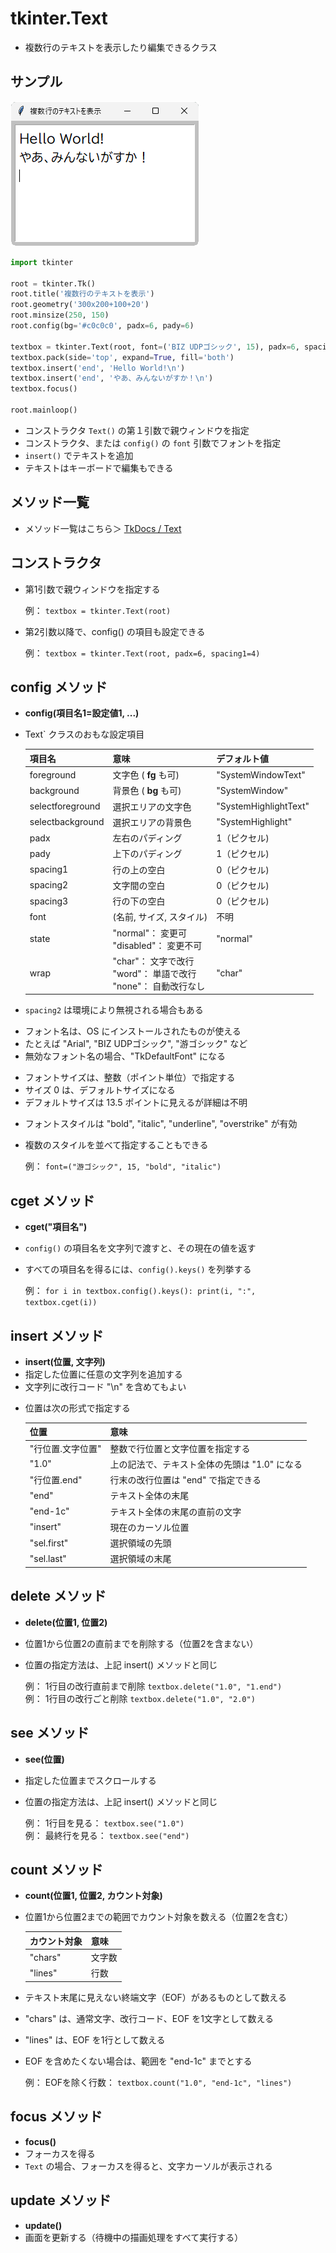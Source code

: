 # tkinter.Text
- 複数行のテキストを表示したり編集できるクラス

## サンプル
![02-textbox.pyのスクリーンショット](img/02-text-01.png)

```python
import tkinter

root = tkinter.Tk()
root.title('複数行のテキストを表示')
root.geometry('300x200+100+20')
root.minsize(250, 150)
root.config(bg='#c0c0c0', padx=6, pady=6)

textbox = tkinter.Text(root, font=('BIZ UDPゴシック', 15), padx=6, spacing1=10)
textbox.pack(side='top', expand=True, fill='both')
textbox.insert('end', 'Hello World!\n')
textbox.insert('end', 'やあ、みんないがすか！\n')
textbox.focus()

root.mainloop()
```

- コンストラクタ `Text()` の第１引数で親ウィンドウを指定
- コンストラクタ、または `config()` の `font` 引数でフォントを指定
- `insert()` でテキストを追加
- テキストはキーボードで編集もできる

## メソッド一覧
- メソッド一覧はこちら＞ [TkDocs / Text](https://tkdocs.com/pyref/text.html)

## コンストラクタ
- 第1引数で親ウィンドウを指定する

	例： `textbox = tkinter.Text(root)`

- 第2引数以降で、config() の項目も設定できる

	例： `textbox = tkinter.Text(root, padx=6, spacing1=4)`

## config メソッド
- **config(項目名1=設定値1, ...)**
<!-- -->
+ Text` クラスのおもな設定項目

	| 項目名 | 意味 | デフォルト値 |
	|---|---|---|
	| foreground| 文字色 ( **fg** も可)| "SystemWindowText" |
	| background| 背景色 ( **bg** も可)| "SystemWindow" |
	| selectforeground | 選択エリアの文字色 | "SystemHighlightText" |
	| selectbackground | 選択エリアの背景色 | "SystemHighlight" |
	| padx | 左右のパディング| 1（ピクセル) |
	| pady | 上下のパディング| 1（ピクセル) |
	| spacing1 | 行の上の空白| 0（ピクセル) |
	| spacing2 | 文字間の空白| 0（ピクセル) |
	| spacing3 | 行の下の空白| 0（ピクセル) |
	| font | (名前, サイズ, スタイル) | 不明 |
	| state | "normal"： 変更可<br>"disabled"： 変更不可 | "normal" |
	| wrap | "char"： 文字で改行<br>"word"： 単語で改行<br>"none"： 自動改行なし | "char" |

<!-- -->
- `spacing2` は環境により無視される場合もある
<!-- -->
+ フォント名は、OS にインストールされたものが使える
+ たとえば "Arial", "BIZ UDPゴシック", "游ゴシック" など
+ 無効なフォント名の場合、"TkDefaultFont" になる
<!-- -->
- フォントサイズは、整数（ポイント単位）で指定する
- サイズ 0 は、デフォルトサイズになる
- デフォルトサイズは 13.5 ポイントに見えるが詳細は不明
<!-- -->
+ フォントスタイルは "bold", "italic", "underline", "overstrike" が有効
+ 複数のスタイルを並べて指定することもできる

	例： `font=("游ゴシック", 15, "bold", "italic")`

## cget メソッド
- **cget("項目名")**
- `config()` の項目名を文字列で渡すと、その現在の値を返す
- すべての項目名を得るには、`config().keys()` を列挙する

	例： `for i in textbox.config().keys(): print(i, ":", textbox.cget(i))`

## insert メソッド
- **insert(位置, 文字列)**
- 指定した位置に任意の文字列を追加する
- 文字列に改行コード "\n" を含めてもよい
<!-- -->
+ 位置は次の形式で指定する

	| 位置 | 意味 |
	|---|---|
	| "行位置.文字位置" | 整数で行位置と文字位置を指定する |
	| "1.0" | 上の記法で、テキスト全体の先頭は "1.0" になる |
	| "行位置.end" | 行末の改行位置は "end" で指定できる |
	| "end" | テキスト全体の末尾 |
	| "end-1c" | テキスト全体の末尾の直前の文字 |
	| "insert" | 現在のカーソル位置 |
	| "sel.first" | 選択領域の先頭 |
	| "sel.last" | 選択領域の末尾 |

## delete メソッド
- **delete(位置1, 位置2)**
- 位置1から位置2の直前までを削除する（位置2を含まない）
- 位置の指定方法は、上記 insert() メソッドと同じ

	例： 1行目の改行直前まで削除 `textbox.delete("1.0", "1.end")`   
	例： 1行目の改行ごと削除 `textbox.delete("1.0", "2.0")` 

## see メソッド
- **see(位置)**
- 指定した位置までスクロールする
- 位置の指定方法は、上記 insert() メソッドと同じ

	例： 1行目を見る： `textbox.see("1.0")`  
	例： 最終行を見る： `textbox.see("end")`

## count メソッド
- **count(位置1, 位置2, カウント対象)**
- 位置1から位置2までの範囲でカウント対象を数える（位置2を含む）

	| カウント対象 | 意味 |
	|---|---|
	| "chars" | 文字数 |
	| "lines" | 行数 |

- テキスト末尾に見えない終端文字（EOF）があるものとして数える
- "chars" は、通常文字、改行コード、EOF を1文字として数える
- "lines" は、EOF を1行として数える
- EOF を含めたくない場合は、範囲を "end-1c" までとする

	例： EOFを除く行数： `textbox.count("1.0", "end-1c", "lines")`

## focus メソッド
- **focus()**
- フォーカスを得る
- `Text` の場合、フォーカスを得ると、文字カーソルが表示される

## update メソッド
- **update()**
- 画面を更新する（待機中の描画処理をすべて実行する）

